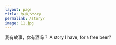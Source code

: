 ```yaml
---
layout: page
title: 故事/Story
permalink: /story/
image: 11.jpg
---
```

我有故事，你有酒吗？
A story I have, for a free beer?
